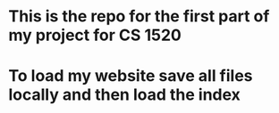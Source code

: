 
# This is the repo for the first part of my project for CS 1520

# To load my website save all files locally and then load the index
